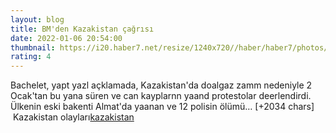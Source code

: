 ```yaml
--- 
layout: blog
title: BM'den Kazakistan çağrısı
date: 2022-01-06 20:54:00
thumbnail: https://i20.haber7.net/resize/1240x720//haber/haber7/photos/2022/01/bmden_kazakistan_cagrisi_1641502472_753.jpg
rating: 4
---
```

Bachelet, yapt yazl açklamada, Kazakistan'da doalgaz zamm nedeniyle 2 Ocak'tan bu yana süren ve can kayplarnn yaand protestolar deerlendirdi.
Ülkenin eski bakenti Almat'da yaanan ve 12 polisin ölümü… [+2034 chars]</br>&nbsp;Kazakistan olayları<a href="https://www.dental-ilan.org/">kazakistan</a>